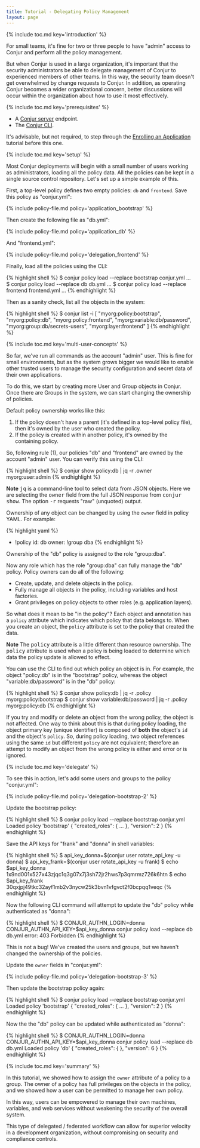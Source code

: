 ```yaml
---
title: Tutorial - Delegating Policy Management
layout: page
---
```


{% include toc.md key='introduction' %}

For small teams, it's fine for two or three people to have "admin" access to Conjur and perform all the policy management.

But when Conjur is used in a large organization, it's important that the security administrators be able to delegate management of Conjur to experienced members of other teams. In this way, the security team doesn't get overwhelmed by change requests to Conjur. In addition, as operating Conjur becomes a wider organizational concern, better discussions will occur within the organization about how to use it most effectively.

{% include toc.md key='prerequisites' %}

* A [Conjur server](/conjur/installation/server.html) endpoint.
* The [Conjur CLI](/conjur/installation/client.html).

It's advisable, but not required, to step through the [Enrolling an Application](./applications.html) tutorial before this one.

{% include toc.md key='setup' %}

Most Conjur deployments will begin with a small number of users working as administrators, loading all the policy data. All the policies can be kept in a single source control repository. Let's set up a simple example of this. 

First, a top-level policy defines two empty policies: `db` and `frontend`. Save this policy as "conjur.yml":

{% include policy-file.md policy='application_bootstrap' %}

Then create the following file as "db.yml":

{% include policy-file.md policy='application_db' %}

And "frontend.yml":

{% include policy-file.md policy='delegation_frontend' %}

Finally, load all the policies using the CLI:

{% highlight shell %}
$ conjur policy load --replace bootstrap conjur.yml
...
$ conjur policy load --replace db db.yml
...
$ conjur policy load --replace frontend frontend.yml
...
{% endhighlight %}

Then as a sanity check, list all the objects in the system:

{% highlight shell %}
$ conjur list -i
[
  "myorg:policy:bootstrap",
  "myorg:policy:db",
  "myorg:policy:frontend",
  "myorg:variable:db/password",
  "myorg:group:db/secrets-users",
  "myorg:layer:frontend"
]
{% endhighlight %}

{% include toc.md key='multi-user-concepts' %}

So far, we've run all commands as the account "admin" user. This is fine for small environments, but as the system grows bigger we would like to enable other trusted users to manage the security configuration and secret data of their own applications.

To do this, we start by creating more User and Group objects in Conjur. Once there are Groups in the system, we can start changing the ownership of policies.

Default policy ownership works like this:

1. If the policy doesn't have a parent (it's defined in a top-level policy file), then it's owned by the user who created the policy.
2. If the policy is created within another policy, it's owned by the containing policy.

So, following rule (1), our policies "db" and "frontend" are owned by the account "admin" user. You can verify this using the CLI:

{% highlight shell %}
$ conjur show policy:db | jq -r .owner
myorg:user:admin
{% endhighlight %}

<div class="note">
<strong>Note</strong> <tt>jq</tt> is a command-line tool to select data from JSON objects. Here we are selecting the <tt>owner</tt> field from the full JSON response from <tt>conjur show</tt>. The option <tt>-r</tt> requests "raw" (unquoted) output.
</div>
<p/>

Ownership of any object can be changed by using the `owner` field in policy YAML. For example:

{% highlight yaml %}
- !policy
  id: db
  owner: !group dba
{% endhighlight %}

Ownership of the "db" policy is assigned to the role "group:dba". 

Now any role which has the role "group:dba" can fully manage the "db" policy. Policy owners can do all of the following:

* Create, update, and delete objects in the policy.
* Fully manage all objects in the policy, including variables and host factories.
* Grant privileges on policy objects to other roles (e.g. application layers).

So what does it mean to be "in the policy"? Each object and annotation has a `policy` attribute which indicates which policy that data belongs to. When you create an object, the `policy` attribute is set to the policy that created the data. 

<div class="note">
<strong>Note</strong> The <tt>policy</tt> attribute is a little different than resource ownership. The <tt>policy</tt> attribute is used when a policy is being loaded to determine which data the policy update is allowed to effect.
</div>
<p/>

You can use the CLI to find out which policy an object is in. For example, the object "policy:db" is in the "bootstrap" policy, whereas the object "variable:db/password" is in the "db" policy:

{% highlight shell %}
$ conjur show policy:db | jq -r .policy
myorg:policy:bootstrap
$ conjur show variable:db/password | jq -r .policy
myorg:policy:db
{% endhighlight %}

If you try and modify or delete an object from the wrong policy, the object is not affected. One way to think about this is that during policy loading, the object primary key (unique identifier) is composed of **both** the object's `id` and the object's `policy`. So, during policy loading, two object references using the same `id` but different `policy` are not equivalent; therefore an attempt to modify an object from the wrong policy is either and error or is ignored.

{% include toc.md key='delegate' %}

To see this in action, let's add some users and groups to the policy "conjur.yml":

{% include policy-file.md policy='delegation-bootstrap-2' %}

Update the bootstrap policy:

{% highlight shell %}
$ conjur policy load --replace bootstrap conjur.yml
Loaded policy 'bootstrap'
{
  "created_roles": {
    ...
  },
  "version": 2
}
{% endhighlight %}

Save the API keys for "frank" and "donna" in shell variables:

{% highlight shell %}
$ api_key_donna=$(conjur user rotate_api_key -u donna)
$ api_key_frank=$(conjur user rotate_api_key -u frank)
$ echo $api_key_donna
1x9nd001x527x43zjqc1q3g07x7j3sh72jr2hws7p3qmrmz726k6htn
$ echo $api_key_frank
30qxjpj49tkc32ayf1mb2v3nycw25k3bvn1vfgvct2f0bcpqq1veqc
{% endhighlight %}

Now the following CLI command will attempt to update the "db" policy while authenticated as "donna":

{% highlight shell %}
$ CONJUR_AUTHN_LOGIN=donna CONJUR_AUTHN_API_KEY=$api_key_donna conjur policy load --replace db db.yml
error: 403 Forbidden
{% endhighlight %}

This is not a bug! We've created the users and groups, but we haven't changed the ownership of the policies. 

Update the `owner` fields in "conjur.yml":

{% include policy-file.md policy='delegation-bootstrap-3' %}

Then update the bootstrap policy again:

{% highlight shell %}
$ conjur policy load --replace bootstrap conjur.yml
Loaded policy 'bootstrap'
{
  "created_roles": {
    ...
  },
  "version": 2
}
{% endhighlight %}

Now the the "db" policy can be updated while authenticated as "donna":

{% highlight shell %}
$ CONJUR_AUTHN_LOGIN=donna CONJUR_AUTHN_API_KEY=$api_key_donna conjur policy load --replace db db.yml
Loaded policy 'db'
{
  "created_roles": {
  },
  "version": 6
}
{% endhighlight %}

{% include toc.md key='summary' %}

In this tutorial, we showed how to assign the `owner` attribute of a policy to a group. The owner of a policy has full privileges on the objects in the policy, and we showed how a user can be permitted to manage her own policy.

In this way, users can be empowered to manage their own machines, variables, and web services without weakening the security of the overall system.

This type of delegated / federated workflow can allow for superior velocity in a development organization, without compromising on security and compliance controls.


